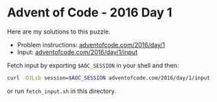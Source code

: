 # Advent of Code - 2016 Day 1
Here are my solutions to this puzzle.

* Problem instructions: [adventofcode.com/2016/day/1](https://adventofcode.com/2016/day/1)
* Input: [adventofcode.com/2016/day/1/input](https://adventofcode.com/2016/day/1/input)

Fetch input by exporting `$AOC_SESSION` in your shell and then:
```bash
curl -OJLsb session=$AOC_SESSION adventofcode.com/2016/day/1/input
```

or run `fetch_input.sh` in this directory.
